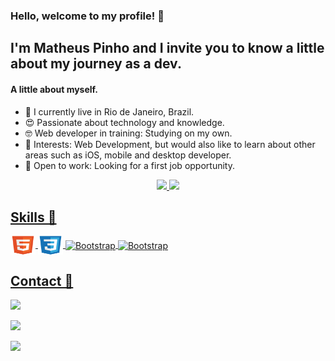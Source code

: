 ### Hello, welcome to my profile! 👋

## I'm Matheus Pinho and I invite you to know a little about my journey as a dev.



#### A little about myself.

- 🌴 I currently live in Rio de Janeiro, Brazil.
- :heart_eyes: Passionate about technology and knowledge.
- 🤓 Web developer in training: Studying on my own.
- 🚩 Interests: Web Development, but would also like to learn about other areas such as iOS, mobile and desktop developer.
- 📂 Open to work: Looking for a first job opportunity.

<div align="center">
  <a href="https://github.com/matheuspinho-dev">
  <img height="180em" src="https://github-readme-stats.vercel.app/api?username=matheuspinho-dev&show_icons=true&theme=dark&include_all_commits=true&count_private=true"/>
  <img height="180em" src="https://github-readme-stats.vercel.app/api/top-langs/?username=matheuspinho-dev&layout=compact&langs_count=7&theme=dark"/>
</div>
  
  
## Skills 🔱
  
</div>
<div style="display: inline_block">
  
<img align="center" alt="HTML" height="30" width="40" src="https://raw.githubusercontent.com/devicons/devicon/master/icons/html5/html5-original.svg">
<img align="center" alt="CSS" height="30" width="40" src="https://raw.githubusercontent.com/devicons/devicon/master/icons/css3/css3-original.svg">
<img align="center" alt="Bootstrap" height="30" width="40" src="https://cdn.jsdelivr.net/gh/devicons/devicon/icons/bootstrap/bootstrap-original.svg">
<img align="center" alt="Bootstrap" height="30" width="40" src="https://cdn.jsdelivr.net/gh/devicons/devicon/icons/javascript/javascript-original.svg">
  
## Contact 📱
  
<div>
  
<a href = "https://api.whatsapp.com/send?phone=5521965364313&text=Ol%C3%A1."><img src="https://img.shields.io/badge/WhatsApp-25D366?style=for-the-badge&logo=whatsapp&logoColor=white" target="_blank"></a>

 <a href = "mailto:matheus.developer01@gmail.com"><img src="https://img.shields.io/badge/Gmail-D14836?style=for-the-badge&logo=gmail&logoColor=white" target="_blank"></a>
  
 <a href="https://www.linkedin.com/in/matheus-pinho-879a03219/" target="_blank"><img src="https://img.shields.io/badge/-LinkedIn-%230077B5?style=for-the-badge&logo=linkedin&logoColor=white" target="_blank"></a> 
  
  ##









